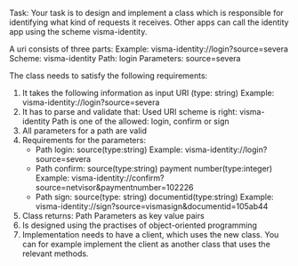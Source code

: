 Task:
Your task is to design and implement a class which is responsible for identifying what kind of requests it receives. Other apps can call the identity app using the scheme visma-identity.

A uri consists of three parts:
Example: visma-identity://login?source=severa
Scheme: visma-identity
Path: login
Parameters: source=severa

The class needs to satisfy the following requirements:
1. It takes the following information as input
    URI (type: string)
    Example: visma-identity://login?source=severa
2. It has to parse and validate that:
    Used URI scheme is right: visma-identity
    Path is one of the allowed: login, confirm or sign
3. All parameters for a path are valid
4. Requirements for the parameters:
      - Path login:
      source(type:string)
      Example: visma-identity://login?source=severa
      - Path confirm:
      source(type:string)
      payment number(type:integer)
      Example: visma-identity://confirm?source=netvisor&paymentnumber=102226
      - Path sign:
     source(type: string)
     documentid(type:string)
     Example: visma-identity://sign?source=vismasign&documentid=105ab44
5. Class returns:
     Path
     Parameters as key value pairs
6. Is designed using the practises of object-oriented programming
7. Implementation needs to have a client, which uses the new class. You can for example implement the client as another class that uses the relevant methods.